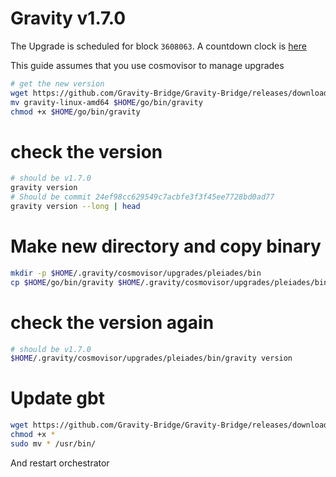 # Gravity v1.7.0

The Upgrade is scheduled for block `3608063`. A countdown clock is [here](https://www.mintscan.io/gravity-bridge/blocks/3608063)

This guide assumes that you use cosmovisor to manage upgrades

```bash
# get the new version
wget https://github.com/Gravity-Bridge/Gravity-Bridge/releases/download/v1.7.0/gravity-linux-amd64
mv gravity-linux-amd64 $HOME/go/bin/gravity
chmod +x $HOME/go/bin/gravity
```

# check the version

```bash
# should be v1.7.0
gravity version
# Should be commit 24ef98cc629549c7acbfe3f3f45ee7728bd0ad77
gravity version --long | head
```

# Make new directory and copy binary

```bash
mkdir -p $HOME/.gravity/cosmovisor/upgrades/pleiades/bin
cp $HOME/go/bin/gravity $HOME/.gravity/cosmovisor/upgrades/pleiades/bin
```

# check the version again

```bash
# should be v1.7.0
$HOME/.gravity/cosmovisor/upgrades/pleiades/bin/gravity version
```

# Update gbt

```bash
wget https://github.com/Gravity-Bridge/Gravity-Bridge/releases/download/v1.7.0/gbt
chmod +x *
sudo mv * /usr/bin/
```

And restart orchestrator